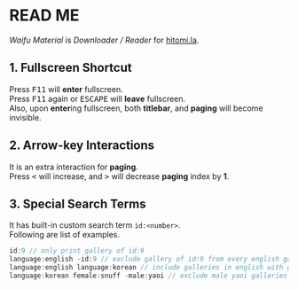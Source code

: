 # READ ME

*Waifu Material* is *Downloader / Reader*  for [hitomi.la](https://hitomi.la).<br>

## 1. Fullscreen Shortcut

Press <kbd>F11</kbd> will **enter** fullscreen.<br>
Press <kbd>F11</kbd> again or <kbd>ESCAPE</kbd> will **leave** fullscreen.<br>
Also, upon **enter**ing fullscreen, both **titlebar**, and **paging** will become invisible.<br>

## 2. Arrow-key Interactions

It is an extra interaction for **paging**.<br>
Press <kbd><</kbd> will increase, and <kbd>></kbd> will decrease **paging** index by **1**.<br>

## 3. Special Search Terms

It has built-in custom search term ``id:<number>``.<br>
Following are list of examples.<br>
```js
id:9 // only print gallery of id:9
language:english -id:9 // exclude gallery of id:9 from every english galleries
language:english language:korean // include galleries in english with galleries in korean
language:korean female:snuff -male:yaoi // exclude male yaoi galleries from korean & snuff galleries
```
